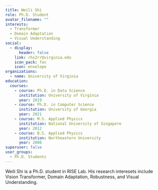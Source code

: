 ```yaml
---
title: Weili Shi
role: Ph.D. Student
avatar_filename: ""
interests:
  - Transformer
  - Domain Adaptation
  - Visual Understanding
social:
  - display:
      header: false
    link: rhs2rr@virginia.edu
    icon_pack: fas
    icon: envelope
organizations:
  - name: University of Virginia
education:
  courses:
    - course: Ph.D. in Data Science
      institution: University of Virginia
      year: 2019
    - course: Ph.D. in Computer Science
      institution: University of Georgia
      year: 2021
    - course: M.S. Applied Physics
      institution: National University of Singapore
      year: 2012
    - course: B.S. Applied Physics
      institution: Northeastern University
      year: 2008
superuser: false
user_groups:
  - Ph.D. Students
---
```

Weili Shi is a Ph.D. student in RISE Lab. His research interesets include Vision Transformer, Domain Adaptation, Robustness, and Visual Understanding.